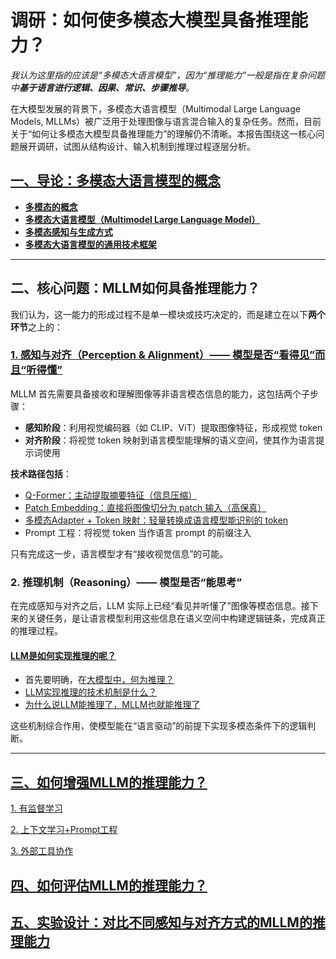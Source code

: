 # 调研：如何使多模态大模型具备推理能力？

*我认为这里指的应该是“多模态大语言模型”，因为“推理能力”一般是指在复杂问题中**基于语言进行逻辑、因果、常识、步骤推导**。*

在大模型发展的背景下，多模态大语言模型（Multimodal Large Language Models, MLLMs）被广泛用于处理图像与语言混合输入的复杂任务。然而，目前关于“如何让多模态大模型具备推理能力”的理解仍不清晰。本报告围绕这一核心问题展开调研，试图从结构设计、输入机制到推理过程逐层分析。

## [一、导论：多模态大语言模型的概念](report.md#多模态大模型基础概念)

- [**多模态的概念**](report.md#多模态)
- [**多模态大语言模型（Multimodel Large Language Model）**](report.md#多模态大语言模型multimodel-large-language-model)
- [**多模态感知与生成方式**](report.md#多模态感知与生成方式)
- [**多模态大语言模型的通用技术框架**](report.md#多模态大语言模型的通用技术框架)

---

## 二、核心问题：MLLM如何具备推理能力？

我们认为，这一能力的形成过程不是单一模块或技巧决定的，而是建立在以下**两个环节**之上的：

### [1. 感知与对齐（Perception & Alignment）—— 模型是否“看得见”而且“听得懂”](report.md#核心问题llm如何理解多模态信息)

MLLM 首先需要具备接收和理解图像等非语言模态信息的能力，这包括两个子步骤：

- **感知阶段**：利用视觉编码器（如 CLIP、ViT）提取图像特征，形成视觉 token
- **对齐阶段**：将视觉 token 映射到语言模型能理解的语义空间，使其作为语言提示词使用

**技术路径包括**：

- [Q-Former：主动提取摘要特征（信息压缩）](report.md#1-q-formerquery-token对齐)
- [Patch Embedding：直接将图像切分为 patch 输入（高保真）](report.md#2-直接patch-embedding)
- [多模态Adapter + Token 映射：轻量转换成语言模型能识别的 token](report.md#3-多模态adaptertoken预处理)
- Prompt 工程：将视觉 token 当作语言 prompt 的前缀注入

只有完成这一步，语言模型才有“接收视觉信息”的可能。

### 2. 推理机制（Reasoning）—— 模型是否“能思考”

在完成感知与对齐之后，LLM 实际上已经“看见并听懂了”图像等模态信息。接下来的关键任务，是让语言模型利用这些信息在语义空间中构建逻辑链条，完成真正的推理过程。

#### [LLM是如何实现推理的呢？](report.md#LLM如何实现推理)

- 首先要明确，在[大模型中，何为推理？](report.md#什么是推理)
- [LLM实现推理的技术机制是什么？](report.md#纯语言模型推理的技术实现机制)
- [为什么说LLM能推理了，MLLM也就能推理了](report.md#从语言推理任务到多模态推理)

这些机制综合作用，使模型能在“语言驱动”的前提下实现多模态条件下的逻辑判断。

---

## [三、如何增强MLLM的推理能力？](report.md#如何增强MLLM的推理能力)

[1. 有监督学习](report.md#1-有监督学习通过教它怎么推理来提升能力)

[2. 上下文学习+Prompt工程](report.md#2-上下文学习prompt工程)

[3. 外部工具协作](report.md#3-外部工具协作tool-augmented-reasoning)

## [四、如何评估MLLM的推理能力？](report.md#多模态推理能力评估基准)

## [五、实验设计：对比不同感知与对齐方式的MLLM的推理能力](resoning_exp.md#实验对比不同感知与对齐方式的MLLM的推理能力)

